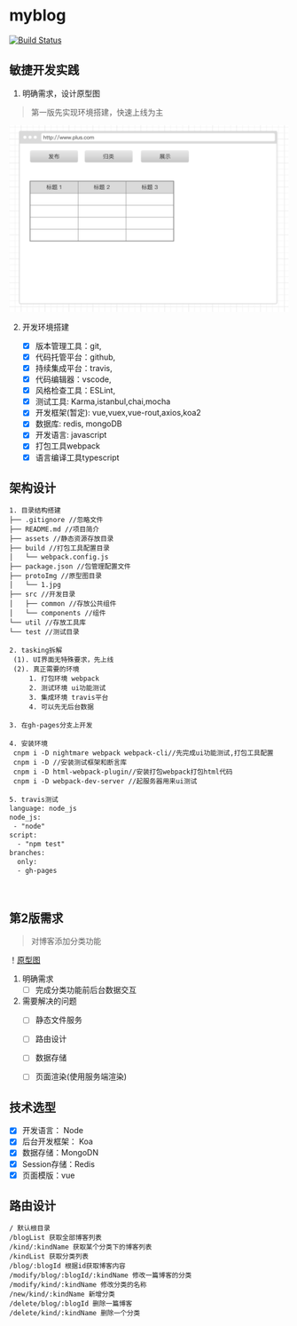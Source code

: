 # myblog

[![Build Status](https://travis-ci.com/PlusLius/myblog.svg?branch=gh-pages)](https://travis-ci.com/PlusLius/myblog)

## 敏捷开发实践

1. 明确需求，设计原型图

> 第一版先实现环境搭建，快速上线为主

   ![原型图](./protoImg/1.jpg)
   
2. 开发环境搭建

   - [x] 版本管理工具：git,
   - [x] 代码托管平台：github,
   - [x] 持续集成平台：travis,
   - [x] 代码编辑器：vscode,
   - [x] 风格检查工具：ESLint,
   - [x] 测试工具: Karma,istanbul,chai,mocha
   - [x] 开发框架(暂定): vue,vuex,vue-rout,axios,koa2
   - [x] 数据库: redis, mongoDB 
   - [x] 开发语言: javascript
   - [x] 打包工具webpack
   - [x] 语言编译工具typescript

## 架构设计

```
1. 目录结构搭建
├── .gitignore //忽略文件
├── README.md //项目简介
├── assets //静态资源存放目录
├── build //打包工具配置目录
│   └── webpack.config.js
├── package.json //包管理配置文件
├── protoImg //原型图目录
│   └── 1.jpg
├── src //开发目录
│   ├── common //存放公共组件
│   └── components //组件
└── util //存放工具库
└── test //测试目录

2. tasking拆解
 (1). UI界面无特殊要求，先上线
 (2). 真正需要的环境
     1. 打包环境 webpack
     2. 测试环境 ui功能测试
     3. 集成环境 travis平台
     4. 可以先无后台数据

3. 在gh-pages分支上开发

4. 安装环境
 cnpm i -D nightmare webpack webpack-cli//先完成ui功能测试,打包工具配置
 cnpm i -D //安装测试框架和断言库
 cnpm i -D html-webpack-plugin//安装打包webpack打包html代码
 cnpm i -D webpack-dev-server //起服务器用来ui测试

5. travis测试
language: node_js
node_js:
 - "node"
script:
  - "npm test"
branches:
  only:
  - gh-pages

   
```

## 第2版需求

> 对博客添加分类功能

！[原型图](./protoImg/2.png)

1. 明确需求
   - [ ] 完成分类功能前后台数据交互

2. 需要解决的问题
   - [ ] 静态文件服务
   - [ ] 路由设计
   - [ ] 数据存储
   - [ ] 页面渲染(使用服务端渲染)


## 技术选型
 - [x] 开发语言： Node
 - [x] 后台开发框架： Koa
 - [x] 数据存储：MongoDN
 - [x] Session存储：Redis
 - [x] 页面模版：vue

## 路由设计

```
/ 默认根目录
/blogList 获取全部博客列表
/kind/:kindName 获取某个分类下的博客列表
/kindList 获取分类列表
/blog/:blogId 根据id获取博客内容
/modify/blog/:blogId/:kindName 修改一篇博客的分类
/modify/kind/:kindName 修改分类的名称
/new/kind/:kindName 新增分类
/delete/blog/:blogId 删除一篇博客
/delete/kind/:kindName 删除一个分类
```
